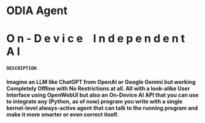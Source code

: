 # ODIA Agent
# O n - D e v i c e &ensp; I n d e p e n d e n t &ensp; A I

#### **`DESCRIPTION`**  
#### Imagine an LLM like ChatGPT from OpenAI or Google Gemini but working **Completely Offline** with **No Restrictions** at all. All with a **look-alike User Interface** using OpenWebUI but also an **On-Device AI API** that you can use to integrate any (Python, as of now) program you write with **a single kernel-level always-active agent** that can talk to the running program and make it more smarter or even correct itself.
